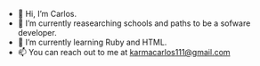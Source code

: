 - 👋 Hi, I’m Carlos.
- 👀 I’m currently reasearching schools and paths to be a sofware developer.
- 🌱 I’m currently learning Ruby and HTML.
- 📫 You can reach out to me at karmacarlos111@gmail.com

<!---
karmacarlos/karmacarlos is a ✨ special ✨ repository because its `README.md` (this file) appears on your GitHub profile.
You can click the Preview link to take a look at your changes.
--->
